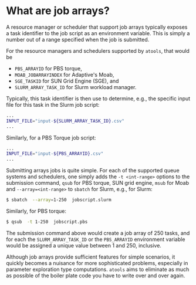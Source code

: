 # What are job arrays?

A resource manager or scheduler that support job arrays typically
exposes a task identifier to the job script as an environment variable.
This is simply a number out of a range specified when the job is submitted.

For the resource managers and schedulers supported by `atools`, that would
be

* `PBS_ARRAYID` for PBS torque,
* `MOAB_JOBARRAYINDEX` for Adaptive's Moab,
* `SGE_TASKID` for SUN Grid Engine (SGE), and
* `SLURM_ARRAY_TASK_ID` for Slurm workload manager.

Typically, this task identifier is then use to determine, e.g., the
specific input file for this task in the Slurm job script:

```bash
...
INPUT_FILE="input-${SLURM_ARRAY_TASK_ID}.csv"
...
```

Similarly, for a PBS Torque job script:

```bash
...
INPUT_FILE="input-${PBS_ARRAYID}.csv"
...
```

Submitting arrays jobs is quite simple.  For each of the supported queue
systems and schedulers, one simply adds the `-t <int-range>` options to
the submission command, `qsub` for PBS torque, SUN grid engine, `msub`
for Moab and `--array=<int-range>` to `sbatch` for Slurm, e.g., for Slurm:

```bash
$ sbatch  --array=1-250  jobscript.slurm
```

Similarly, for PBS torque:

```bash 
$ qsub  -t 1-250  jobscript.pbs
```

The submission command above would create a job array of 250 tasks, and
for each the `SLURM_ARRAY_TASK_ID` or the `PBS_ARRAYID` environment variable
would be assigned a unique value between 1 and 250, inclusive.

Although job arrays provide sufficient features for simple scenarios, it
quickly becomes a nuisance for more sophisticated problems, especially in
parameter exploration type computations.  `atools` aims to eliminate as
much as possible of the boiler plate code you have to write over and over
again.
